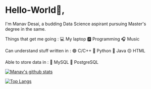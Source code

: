 # Hello-World👋, 
I'm Manav Desai, 
a budding Data Science aspirant pursuing Master's degree in the same.

Things that get me going :
💻 My laptop 
🅿 Programming 
🎧 Music 

Can understand stuff written in :
🟢 C/C++ 
🔵 Python 
🔴 Java 
🟡 HTML 

Able to store data in :
🦈 MySQL 
🐘 PostgreSQL 

[![Manav's github stats](https://github-readme-stats.vercel.app/api?username=ManavD522&count_private=true&show_icons=true&theme=radical&hide_rank=false)](https://github.com/anuraghazra/github-readme-stats)

[![Top Langs](https://github-readme-stats.vercel.app/api/top-langs/?username=ManavD522)](https://github.com/anuraghazra/github-readme-stats)
